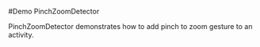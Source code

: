 #Demo PinchZoomDetector

PinchZoomDetector demonstrates how to add pinch to zoom gesture to an activity.
